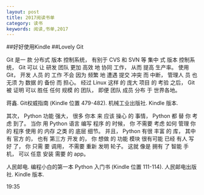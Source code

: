 ```yaml
---
layout: post
title: 2017阅读书单
category: 读书
keywords: 阅读,书单,2017
---
```


##好好使用Kindle
##Lovely Git

Git 是一 款 分布式 版本 控制系统， 有别于 CVS 和 SVN 等 集中 式 版本 控制系统， Git 可以 让 研发 团队 更加 高效 地 协同 工作， 从而 提高 生产率。 使用 Git， 开发 人员 的 工作 不会 因为 频繁 地 遭遇 提交 冲突 而 中断， 管理人 员 也 无须 为 数据 的 备份 而 担心。 经过 Linux 这样 的 庞大 项目 的 考验 之后， Git 被 证明 可以 胜任 任何 规模 的 团队， 即便 团队 成员 分布 于 世界各地。

蒋鑫. Git权威指南 (Kindle 位置 479-482). 机械工业出版社. Kindle 版本. 


其次， Python 功能 强大， 很多 你本 来 应该 操心 的 事情， Python 都 替 你 考虑 到了。 当你 用 Python 语言 编写 程序 的 时候， 你 不需要 考虑 如何 管理 你的 程序 使用 的 内存 之类 的 底层 细节。 并且， Python 有很 丰富 的 库， 其中 有 官方 的， 也有 第三方 开发 的， 你 想做 的 功能 模块 很有可能 已经 有人 写好 了， 你 只需 要 调用， 不需要 重新 发明 轮子。 这就 像是 拥有 了 智能 手机， 可以 任意 安装 需要 的 app。

人民邮电. 编程小白的第一本 Python 入门书 (Kindle 位置 111-114). 人民邮电出版社. Kindle 版本. 

19:35